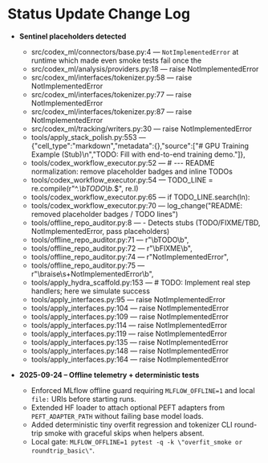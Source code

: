 # Status Update Change Log

- **Sentinel placeholders detected**
  - src/codex_ml/connectors/base.py:4 — ``NotImplementedError`` at runtime which made even smoke tests fail once the
  - src/codex_ml/analysis/providers.py:18 — raise NotImplementedError
  - src/codex_ml/interfaces/tokenizer.py:58 — raise NotImplementedError
  - src/codex_ml/interfaces/tokenizer.py:77 — raise NotImplementedError
  - src/codex_ml/interfaces/tokenizer.py:87 — raise NotImplementedError
  - src/codex_ml/tracking/writers.py:30 — raise NotImplementedError
  - tools/apply_stack_polish.py:553 — {"cell_type":"markdown","metadata":{},"source":["# GPU Training Example (Stub)\n","TODO: Fill with end-to-end training demo."]},
  - tools/codex_workflow_executor.py:52 — # --- README normalization: remove placeholder badges and inline TODOs
  - tools/codex_workflow_executor.py:54 — TODO_LINE = re.compile(r"^.*\bTODO\b.*$", re.I)
  - tools/codex_workflow_executor.py:65 — if TODO_LINE.search(ln):
  - tools/codex_workflow_executor.py:70 — log_change("README: removed placeholder badges / TODO lines")
  - tools/offline_repo_auditor.py:8 — - Detects stubs (TODO/FIXME/TBD, NotImplementedError, pass placeholders)
  - tools/offline_repo_auditor.py:71 — r"\bTODO\b",
  - tools/offline_repo_auditor.py:72 — r"\bFIXME\b",
  - tools/offline_repo_auditor.py:74 — r"NotImplementedError",
  - tools/offline_repo_auditor.py:75 — r"\braise\s+NotImplementedError\b",
  - tools/apply_hydra_scaffold.py:153 — # TODO: Implement real step handlers; here we simulate success
  - tools/apply_interfaces.py:95 — raise NotImplementedError
  - tools/apply_interfaces.py:104 — raise NotImplementedError
  - tools/apply_interfaces.py:109 — raise NotImplementedError
  - tools/apply_interfaces.py:114 — raise NotImplementedError
  - tools/apply_interfaces.py:119 — raise NotImplementedError
  - tools/apply_interfaces.py:135 — raise NotImplementedError
  - tools/apply_interfaces.py:148 — raise NotImplementedError
  - tools/apply_interfaces.py:164 — raise NotImplementedError

- **2025-09-24 – Offline telemetry + deterministic tests**
  - Enforced MLflow offline guard requiring ``MLFLOW_OFFLINE=1`` and local ``file:`` URIs before starting runs.
  - Extended HF loader to attach optional PEFT adapters from ``PEFT_ADAPTER_PATH`` without failing base model loads.
  - Added deterministic tiny overfit regression and tokenizer CLI round-trip smoke with graceful skips when helpers absent.
  - Local gate: ``MLFLOW_OFFLINE=1 pytest -q -k \"overfit_smoke or roundtrip_basic\"``.
